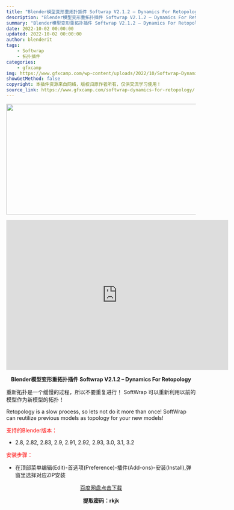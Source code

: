 ```yaml
---
title: "Blender模型变形重拓扑插件 Softwrap V2.1.2 – Dynamics For Retopology"
description: "Blender模型变形重拓扑插件 Softwrap V2.1.2 – Dynamics For Retopology 重新拓扑是一个缓慢的过程，所以不要重复进行！ SoftWrap 可以重..."
summary: "Blender模型变形重拓扑插件 Softwrap V2.1.2 – Dynamics For Retopology 重新拓扑是一个缓慢的过程，所以不要重复进行！ SoftWrap 可以重..."
date: 2022-10-02 00:00:00
updated: 2022-10-02 00:00:00
author: blenderit
tags: 
    - Softwrap
    - 拓扑插件
categories:
    - gfxcamp
img: https://www.gfxcamp.com/wp-content/uploads/2022/10/Softwrap-Dynamics-For-Retopology.jpg
showGetMethod: false
copyright: 本插件资源来自网络，版权归原作者所有，仅供交流学习使用！
source_link: https://www.gfxcamp.com/softwrap-dynamics-for-retopology/
---
```

<div><p><img decoding="async" class="aligncenter size-full wp-image-107271" src="https://www.gfxcamp.com/wp-content/uploads/2022/10/Softwrap-Dynamics-For-Retopology.jpg" data-src="https://www.gfxcamp.com/wp-content/uploads/2022/10/Softwrap-Dynamics-For-Retopology.jpg" alt="" width="590" height="295" data-srcset="https://www.gfxcamp.com/wp-content/uploads/2022/10/Softwrap-Dynamics-For-Retopology.jpg 590w, https://www.gfxcamp.com/wp-content/uploads/2022/10/Softwrap-Dynamics-For-Retopology-150x75.jpg 150w" data-sizes="(max-width: 590px) 100vw, 590px"></p><p style="text-align: center;"><iframe loading="lazy" src="https://player.youku.com/embed/XNTkwODQzOTIwOA==" width="590" height="400" frameborder="0" allowfullscreen="allowfullscreen" data-mce-fragment="1"></iframe></p><p style="text-align: center;"><strong>Blender模型变形重拓扑插件 Softwrap V2.1.2 – Dynamics For Retopology</strong></p><p>重新拓扑是一个缓慢的过程，所以不要重复进行！ SoftWrap 可以重新利用以前的模型作为新模型的拓扑！</p><p>Retopology is a slow process, so lets not do it more than once! SoftWrap can reutilize previous models as topology for your new models!</p><p style="text-align: left;"><span style="color: #ff0000;">支持的Blender版本：</span></p><ul>
<li style="text-align: left;">2.8, 2.82, 2.83, 2.9, 2.91, 2.92, 2.93, 3.0, 3.1, 3.2</li>
</ul><p style="text-align: left;"><span style="color: #ff0000;">安装步骤：</span></p><ul>
<li>在顶部菜单编辑(Edit)-首选项(Preference)-插件(Add-ons)-安装(Install),弹窗里选择对应ZIP安装</li>
</ul><p style="text-align: center;"><a class="maxbutton-3 maxbutton maxbutton-baidu" target="_blank" rel="noopener" href="https://pan.baidu.com/s/1ELmaG54SElRI_0KG0B2dqg?pwd=rkjk"><span class="mb-text">百度网盘点击下载</span></a></p><p style="text-align: center;"><strong>提取密码：rkjk</strong></p></div>